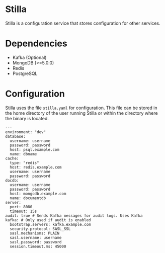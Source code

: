 # Stilla
Stilla is a configuration service that stores configuration for other services. 

# Dependencies 
* Kafka (Optional)
* MongoDB (>=5.0.0)
* Redis
* PostgreSQL

# Configuration
Stilla uses the file `stilla.yaml` for configuration. This file can be stored in the home directory of the user running Stilla or within the directory where the binary is located. 
```
---
environment: "dev"
database:
  username: username
  password: password
  host: psql.example.com
  name: dbname
cache:
  type: "redis"
  host: redis.example.com
  username: username
  password: password
docdb:
  username: username
  password: password
  host: mongodb.example.com
  name: documentdb
server:
  port: 8080
  timeout: 15s
audit: true # Sends Kafka messages for audit logs. Uses Kafka
kafka: # Only used if audit is enabled
  bootstrap.servers: kafka.example.com
  security.protocol: SASL_SSL
  sasl.mechanisms: PLAIN
  sasl.username: username
  sasl.password: password
  session.timeout.ms: 45000
```
